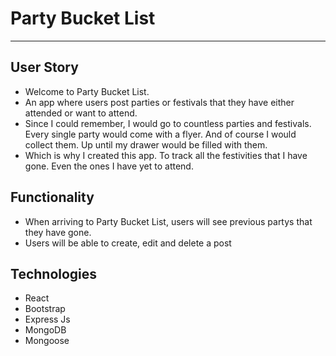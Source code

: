 # Party Bucket List
---

## User Story

* Welcome to Party Bucket List. 
* An app where users post parties or festivals that they have either attended or want to attend.
* Since I could remember, I would go to countless parties and festivals. Every single party would come with a flyer. And of course I would collect them. Up until my drawer would be filled with them.
* Which is why I created this app. To track all the festivities that I have gone. Even the ones I have yet to attend.

## Functionality

* When arriving to Party Bucket List, users will see previous partys that they have gone.
* Users will be able to create, edit and delete a post

## Technologies

* React
* Bootstrap
* Express Js
* MongoDB
* Mongoose